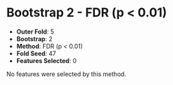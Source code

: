 # Bootstrap 2 - FDR (p < 0.01)

- **Outer Fold**: 5
- **Bootstrap**: 2
- **Method**: FDR (p < 0.01)
- **Fold Seed**: 47
- **Features Selected**: 0

No features were selected by this method.
